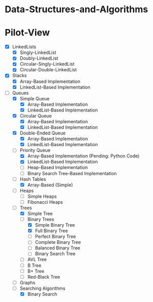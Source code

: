 # Data-Structures-and-Algorithms

# Pilot-View

- [x] LinkedLists
  - [x] Singly-LinkedList
  - [x] Doubly-LinkedList
  - [x] Circular-Singly-LinkedList
  - [x] Circular-Double-LinkedList
- [x] Stacks
  - [x] Array-Based Implementation
  - [x] LinkedList-Based Implementation
- [ ] Queues
  - [x] Simple Queue
    - [x] Array-Based Implementation
    - [x] LinkedList-Based Implementation
  - [x] Circular Queue
    - [x] Array-Based Implementation
    - [x] LinkedList-Based Implementation
  - [x] Double-Ended Queue 
    - [x] Array-Based Implementation
    - [x] LinkedList-Based Implementation
  - [ ] Priority Queue
    - [x] Array-Based Implementation (Pending: Python Code)
    - [x] LinkedList-Based Implementation
    - [ ] Heap-Based Implementation
    - [ ] Binary Search Tree-Based Implementation
  - [ ] Hash Tables
    - [x] Array-Based (Simple)
  - [ ] Heaps
    - [ ] Simple Heaps
    - [ ] Fibonacci Heaps
  - [ ] Trees
    - [x] Simple Tree
    - [ ] Binary Trees
      - [x] Simple Binary Tree
      - [x] Full Binary Tree
      - [ ] Perfect Binary Tree
      - [ ] Complete Binary Tree
      - [ ] Balanced Binary Tree
      - [ ] Binary Search Tree
    - [ ] AVL Tree
    - [ ] B Tree
    - [ ] B+ Tree
    - [ ] Red-Black Tree
  - [ ] Graphs
  - [ ] Searching Algorithms
      - [x] Binary Search
